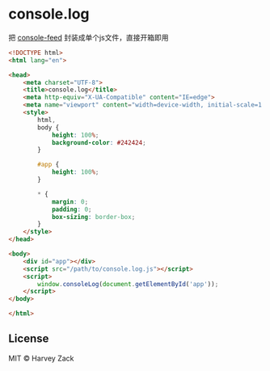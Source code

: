 # console.log

把 [console-feed]([console-feed](https://github.com/samdenty/console-feed)) 封装成单个js文件，直接开箱即用

```html
<!DOCTYPE html>
<html lang="en">

<head>
    <meta charset="UTF-8">
    <title>console.log</title>
    <meta http-equiv="X-UA-Compatible" content="IE=edge">
    <meta name="viewport" content="width=device-width, initial-scale=1.0">
    <style>
        html,
        body {
            height: 100%;
            background-color: #242424;
        }

        #app {
            height: 100%;
        }

        * {
            margin: 0;
            padding: 0;
            box-sizing: border-box;
        }
    </style>
</head>

<body>
    <div id="app"></div>
    <script src="/path/to/console.log.js"></script>
    <script>
        window.consoleLog(document.getElementById('app'));
    </script>
</body>

</html>
```

## License

MIT © Harvey Zack